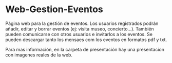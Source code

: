# Web-Gestion-Eventos
Página web para la gestión de eventos. Los usuarios registrados podrán añadir, editar y borrar eventos (ej: visita museo, concierto...). También pueden comunicarse con otros usuarios e invitarlos a los eventos. Se pueden descargar tanto los mensaes com los eventos en formatos pdf y txt.

Para mas información, en la carpeta de presentación hay una presentacion con imagenes reales de la web.
